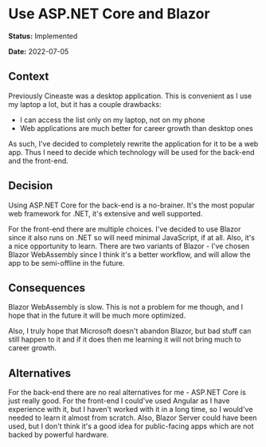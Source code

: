 # Use ASP.NET Core and Blazor

**Status:** Implemented

**Date:** 2022-07-05

## Context

Previously Cineaste was a desktop application. This is convenient as I use my laptop a lot, but it has a couple
drawbacks:
- I can access the list only on my laptop, not on my phone
- Web applications are much better for career growth than desktop ones

As such, I've decided to completely rewrite the application for it to be a web app. Thus I need to decide which
technology will be used for the back-end and the front-end.

## Decision

Using ASP.NET Core for the back-end is a no-brainer. It's the most popular web framework for .NET, it's extensive and
well supported.

For the front-end there are multiple choices. I've decided to use Blazor since it also runs on .NET so will need minimal
JavaScript, if at all. Also, it's a nice opportunity to learn. There are two variants of Blazor - I've chosen Blazor
WebAssembly since I think it's a better workflow, and will allow the app to be semi-offline in the future.

## Consequences

Blazor WebAssembly is slow. This is not a problem for me though, and I hope that in the future it will be much more
optimized.

Also, I truly hope that Microsoft doesn't abandon Blazor, but bad stuff can still happen to it and if it does then me
learning it will not bring much to career growth.

## Alternatives

For the back-end there are no real alternatives for me - ASP.NET Core is just really good. For the front-end I could've
used Angular as I have experience with it, but I haven't worked with it in a long time, so I would've needed to learn it
almost from scratch. Also, Blazor Server could have been used, but I don't think it's a good idea for public-facing apps
which are not backed by powerful hardware.
